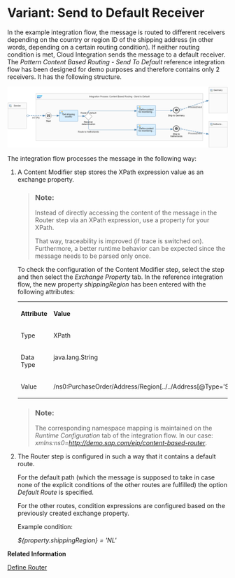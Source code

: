 <!-- loio7ba1864526814e72adef9c96f79d319f -->

# Variant: Send to Default Receiver

In the example integration flow, the message is routed to different receivers depending on the country or region ID of the shipping address \(in other words, depending on a certain routing condition\). If neither routing condition is met, Cloud Integration sends the message to a default receiver. The *Pattern Content Based Routing - Send To Default* reference integration flow has been designed for demo purposes and therefore contains only 2 receivers. It has the following structure.

 ![](images/ContentBased_Routing_Default_bd47a5b.png) 

The integration flow processes the message in the following way:

1.  A Content Modifier step stores the XPath expression value as an exchange property.

    > ### Note:  
    > Instead of directly accessing the content of the message in the Router step via an XPath expression, use a property for your XPath.
    > 
    > That way, traceability is improved \(if trace is switched on\). Furthermore, a better runtime behavior can be expected since the message needs to be parsed only once.

    To check the configuration of the Content Modifier step, select the step and then select the *Exchange Property* tab. In the reference integration flow, the new property *shippingRegion* has been entered with the following attributes:


    <table>
    <tr>
    <th valign="top">

    Attribute


    
    </th>
    <th valign="top">

    Value


    
    </th>
    </tr>
    <tr>
    <td valign="top">

    Type


    
    </td>
    <td valign="top">

    XPath


    
    </td>
    </tr>
    <tr>
    <td valign="top">

    Data Type


    
    </td>
    <td valign="top">

    java.lang.String


    
    </td>
    </tr>
    <tr>
    <td valign="top">

    Value


    
    </td>
    <td valign="top">

    /ns0:PurchaseOrder/Address/Region\[../../Address\[@Type='Shipping'\]\]


    
    </td>
    </tr>
    </table>
    
    > ### Note:  
    > The corresponding namespace mapping is maintained on the *Runtime Configuration* tab of the integration flow. In our case: *xmlns:ns0=http://demo.sap.com/eip/content-based-router*.

2.  The Router step is configured in such a way that it contains a default route.

    For the default path \(which the message is supposed to take in case none of the explicit conditions of the other routes are fulfilled\) the option *Default Route* is specified.

    For the other routes, condition expressions are configured based on the previously created exchange property.

    Example condition:

    *$\{property.shippingRegion\} = 'NL'*


**Related Information**  


[Define Router](define-router-d7fddbd.md "")

